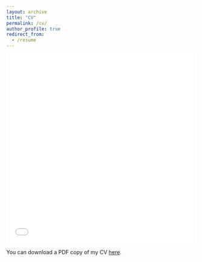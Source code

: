 ```yaml
---
layout: archive
title: "CV"
permalink: /cv/
author_profile: true
redirect_from:
  - /resume
---
```


<iframe src="/files/pdf/CV_DRL.pdf" width="100%" height="500" frameborder="no" border="0" marginwidth="0" marginheight="0"></iframe>

You can download a PDF copy of my CV [here](/files/pdf/CV_DR.pdf).
